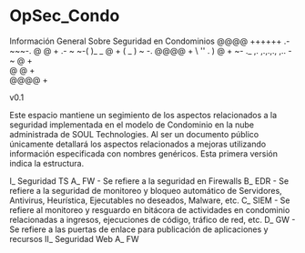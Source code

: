 # OpSec_Condo
Información General Sobre Seguridad en Condominios
 @@@@   ++++++       .-~~~-.
@    @     +    .- ~ ~-(       )_ _
@          +   (                _   ) ~ -.
 @@@@      +    \  ''        .       )
     @     +      ~- ._ ,. ,.,.,., ,.. -~
     @     +     
@    @     +     
 @@@@      +    

v0.1

Este espacio mantiene un segimiento de los aspectos relacionados a la seguridad implementada en el modelo de Condominio en la nube administrada de SOUL Technologies. Al ser un documento público únicamente detallará los aspectos relacionados a mejoras utilizando información especificada con nombres genéricos. Esta primera versión indica la estructura.

I_  Seguridad TS
  A_ FW    - Se refiere a la seguridad en Firewalls
  B_ EDR   - Se refiere a la seguridad de monitoreo y bloqueo automático de Servidores, Antivirus, Heurística, Ejecutables no deseados, Malware, etc.
  C_ SIEM  - Se refiere al monitoreo y resguardo en bitácora de actividades en condominio relacionadas a ingresos, ejecuciones de código, tráfico de red, etc.
  D_ GW    - Se refiere a las puertas de enlace para publicación de aplicaciones y recursos
II_  Seguridad Web
  A_ FW
  
